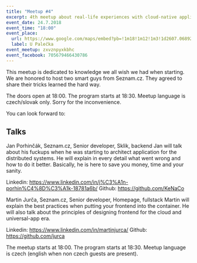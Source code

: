 ```yaml
---
title: "Meetup #4"
excerpt: 4th meetup about real-life experiences with cloud-native applicaitons.
event_date: 24.7.2018
event_time: "18:00"
event_place: 
  url: https://www.google.com/maps/embed?pb=!1m18!1m12!1m3!1d2607.068927407547!2d16.610185315840635!3d49.19925197932248!2m3!1f0!2f0!3f0!3m2!1i1024!2i768!4f13.1!3m3!1m2!1s0x0%3A0x0!2zNDnCsDExJzU3LjMiTiAxNsKwMzYnNDQuNiJF!5e0!3m2!1sen!2scz!4v1528745893930
  label: U Palečka
event_meetup: zxvznpyxkbhc
event_facebook: 705679466430786
---
```

This meetup is dedicated to knowledge we all wish we had when starting.
We are honored to host two smart guys from Seznam.cz. They agreed to share their tricks learned the hard way.

The doors open at 18:00.
The program starts at 18:30.
Meetup language is czech/slovak only. Sorry for the inconvenience.

You can look forward to:

## Talks
Jan Porhinčák, Seznam.cz, Senior developer, Sklik, backend
Jan will talk about his fuckups when he was starting to architect application for the distributed systems. He will explain in every detail what went wrong and how to do it better.
Basically, he is here to save you money, time and your sanity.

Linkedin: https://www.linkedin.com/in/j%C3%A1n-porhin%C4%8D%C3%A1k-18781a6b/
Github: https://github.com/KeNaCo

Martin Jurča, Seznam.cz, Senior developer, Homepage, fullstack
Martin will explain the best practices when putting your frontend into the container. He will also talk about the principles of designing frontend for the cloud and universal-app era.

Linkedin: https://www.linkedin.com/in/martinjurca/
Github: https://github.com/jurca

The meetup starts at 18:00.
The program starts at 18:30.
Meetup language is czech (english when non czech guests are present).
